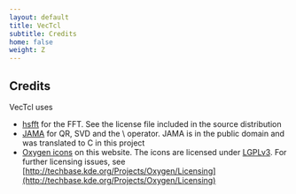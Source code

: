```yaml
---
layout: default
title: VecTcl
subtitle: Credits 
home: false
weight: Z
---
```


Credits
-------

VecTcl uses

- [hsfft](http://sourceforge.net/projects/hsfft/) for the FFT. See the license file included in the source distribution
- [JAMA](http://math.nist.gov/javanumerics/jama/) for QR, SVD and the \ operator. JAMA is in the public domain and was translated to C in this project
- [Oxygen icons](http://www.oxygen-icons.org/) on this website. The icons are licensed under [LGPLv3](http://www.gnu.org/licenses/lgpl-3.0.html). For further licensing issues, see  [http://techbase.kde.org/Projects/Oxygen/Licensing](http://techbase.kde.org/Projects/Oxygen/Licensing)
